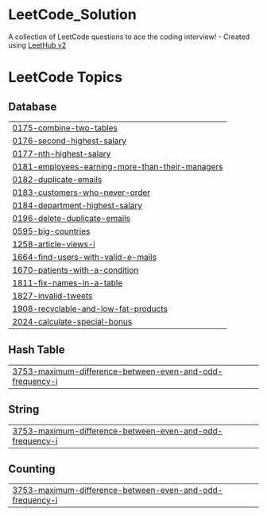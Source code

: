 # LeetCode_Solution
A collection of LeetCode questions to ace the coding interview! - Created using [LeetHub v2](https://github.com/arunbhardwaj/LeetHub-2.0)

<!---LeetCode Topics Start-->
# LeetCode Topics
## Database
|  |
| ------- |
| [0175-combine-two-tables](https://github.com/Ebrahim106/LeetCode_Solution/tree/master/0175-combine-two-tables) |
| [0176-second-highest-salary](https://github.com/Ebrahim106/LeetCode_Solution/tree/master/0176-second-highest-salary) |
| [0177-nth-highest-salary](https://github.com/Ebrahim106/LeetCode_Solution/tree/master/0177-nth-highest-salary) |
| [0181-employees-earning-more-than-their-managers](https://github.com/Ebrahim106/LeetCode_Solution/tree/master/0181-employees-earning-more-than-their-managers) |
| [0182-duplicate-emails](https://github.com/Ebrahim106/LeetCode_Solution/tree/master/0182-duplicate-emails) |
| [0183-customers-who-never-order](https://github.com/Ebrahim106/LeetCode_Solution/tree/master/0183-customers-who-never-order) |
| [0184-department-highest-salary](https://github.com/Ebrahim106/LeetCode_Solution/tree/master/0184-department-highest-salary) |
| [0196-delete-duplicate-emails](https://github.com/Ebrahim106/LeetCode_Solution/tree/master/0196-delete-duplicate-emails) |
| [0595-big-countries](https://github.com/Ebrahim106/LeetCode_Solution/tree/master/0595-big-countries) |
| [1258-article-views-i](https://github.com/Ebrahim106/LeetCode_Solution/tree/master/1258-article-views-i) |
| [1664-find-users-with-valid-e-mails](https://github.com/Ebrahim106/LeetCode_Solution/tree/master/1664-find-users-with-valid-e-mails) |
| [1670-patients-with-a-condition](https://github.com/Ebrahim106/LeetCode_Solution/tree/master/1670-patients-with-a-condition) |
| [1811-fix-names-in-a-table](https://github.com/Ebrahim106/LeetCode_Solution/tree/master/1811-fix-names-in-a-table) |
| [1827-invalid-tweets](https://github.com/Ebrahim106/LeetCode_Solution/tree/master/1827-invalid-tweets) |
| [1908-recyclable-and-low-fat-products](https://github.com/Ebrahim106/LeetCode_Solution/tree/master/1908-recyclable-and-low-fat-products) |
| [2024-calculate-special-bonus](https://github.com/Ebrahim106/LeetCode_Solution/tree/master/2024-calculate-special-bonus) |
## Hash Table
|  |
| ------- |
| [3753-maximum-difference-between-even-and-odd-frequency-i](https://github.com/Ebrahim106/LeetCode_Solution/tree/master/3753-maximum-difference-between-even-and-odd-frequency-i) |
## String
|  |
| ------- |
| [3753-maximum-difference-between-even-and-odd-frequency-i](https://github.com/Ebrahim106/LeetCode_Solution/tree/master/3753-maximum-difference-between-even-and-odd-frequency-i) |
## Counting
|  |
| ------- |
| [3753-maximum-difference-between-even-and-odd-frequency-i](https://github.com/Ebrahim106/LeetCode_Solution/tree/master/3753-maximum-difference-between-even-and-odd-frequency-i) |
<!---LeetCode Topics End-->
